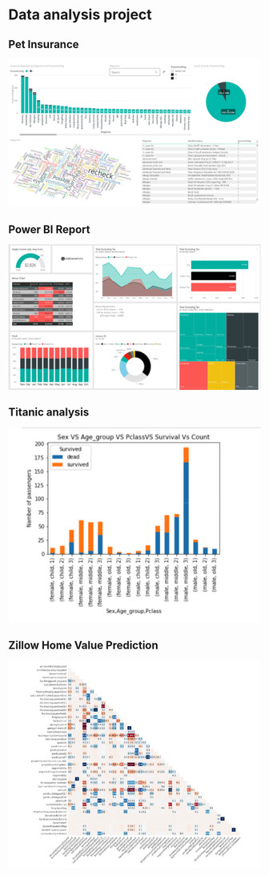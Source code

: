 # Data analysis project

## Pet Insurance
![alt text](Images/PetPic01.jpg)

## Power BI Report
![alt text](Images/image1.png)

## Titanic analysis
![alt text](Images/image5.png)

## Zillow Home Value Prediction
![alt text](Images/image2.png)

